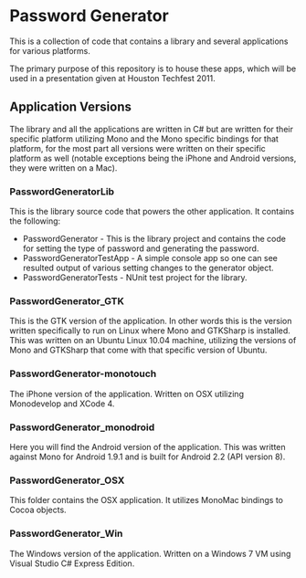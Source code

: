 Password Generator
==================

This is a collection of code that contains a library and several applications for various platforms.  

The primary purpose of this repository is to house these apps, which will be used in a presentation given at Houston Techfest 2011.

Application Versions
--------------------
The library and all the applications are written in C# but are written for their specific platform utilizing Mono and the Mono specific bindings for that platform, for the most part all versions were written on their specific platform as well (notable exceptions being the iPhone and Android versions, they were written on a Mac).

### PasswordGeneratorLib
This is the library source code that powers the other application. It contains the following:

* PasswordGenerator - This is the library project and contains the code for setting the type of password and generating the password.
* PasswordGeneratorTestApp - A simple console app so one can see resulted output of various setting changes to the generator object.
* PasswordGeneratorTests - NUnit test project for the library.

### PasswordGenerator_GTK
This is the GTK version of the application. In other words this is the version written specifically to run on Linux where Mono and GTKSharp is installed. This was written on an Ubuntu Linux 10.04 machine, utilizing the versions of Mono and GTKSharp that come with that specific version of Ubuntu.

### PasswordGenerator-monotouch
The iPhone version of the application. Written on OSX utilizing Monodevelop and XCode 4.

### PasswordGenerator_monodroid
Here you will find the Android version of the application. This was written against Mono for Android 1.9.1 and is built for Android 2.2 (API version 8).

### PasswordGenerator_OSX
This folder contains the OSX application. It utilizes MonoMac bindings to Cocoa objects.

### PasswordGenerator_Win
The Windows version of the application.  Written on a Windows 7 VM using Visual Studio C# Express Edition.